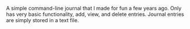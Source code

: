 A simple command-line journal that I made for fun a few years ago. Only has very basic functionality, add, view, and delete entries. Journal entries are simply stored in a text file.
